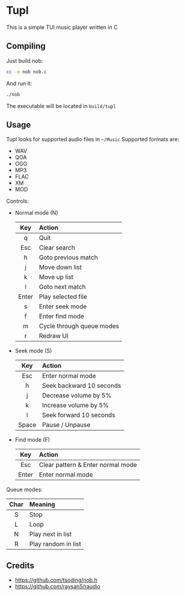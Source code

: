 # Tupl
This is a simple TUI music player written in C

## Compiling
Just build nob:
```sh
cc -o nob nob.c
```
And run it:
```sh
./nob
```
The executable will be located in `build/tupl`

## Usage
Tupl looks for supported audio files in `~/Music`
Supported formats are:
- WAV
- QOA
- OGG
- MP3
- FLAC
- XM
- MOD

Controls:
- Normal mode (N)

    | Key   | Action                    |
    |:-----:|:--------------------------|
    | q     | Quit                      |
    | Esc   | Clear search              |
    | h     | Goto previous match       |
    | j     | Move down list            |
    | k     | Move up list              |
    | l     | Goto next match           |
    | Enter | Play selected file        |
    | s     | Enter seek mode           |
    | f     | Enter find mode           |
    | m     | Cycle through queue modes |
    | r     | Redraw UI                 |

- Seek mode (S)

    | Key   | Action                   |
    |:-----:|:-------------------------|
    | Esc   | Enter normal mode        |
    | h     | Seek backward 10 seconds |
    | j     | Decrease volume by 5%    |
    | k     | Increase volume by 5%    |
    | l     | Seek forward 10 seconds  |
    | Space | Pause / Unpause          |

- Find mode (F)

    | Key   | Action                            |
    |:-----:|:----------------------------------|
    | Esc   | Clear pattern & Enter normal mode |
    | Enter | Enter normal mode                 |

Queue modes:

| Char  | Meaning             |
|:-----:|:--------------------|
| S     | Stop                |
| L     | Loop                |
| N     | Play next in list   |
| R     | Play random in list |


## Credits
- https://github.com/tsoding/nob.h
- https://github.com/raysan5/raudio

